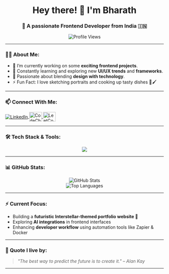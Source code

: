 <h1 align="center">Hey there! 👋 I'm Bharath</h1>
<h3 align="center">🚀 A passionate Frontend Developer from India 🇮🇳</h3>

<p align="center">
  <img src="https://komarev.com/ghpvc/?username=bharath2005k&label=👀+Profile+Views&color=0e75b6&style=flat-square" alt="Profile Views" />
</p>

---

### 👨‍💻 About Me:
- 🔭 I’m currently working on some **exciting frontend projects**.
- 🌱 Constantly learning and exploring new **UI/UX trends** and **frameworks**.
- 🧠 Passionate about blending **design with technology**.
- ⚡ Fun Fact: I love sketching portraits and cooking up tasty dishes 🍳🖌️

---

### 📫 Connect With Me:
<p align="left">
  <a href="https://linkedin.com/in/bharath kumar" target="blank">
    <img align="center" src="https://skillicons.dev/icons?i=linkedin" alt="LinkedIn" />
  </a>
  <a href="https://www.codechef.com/users/chunk_mirth_30" target="blank">
    <img align="center" src="https://cdn.jsdelivr.net/npm/simple-icons@3.1.0/icons/codechef.svg" alt="CodeChef" height="30" width="40" />
  </a>
  <a href="https://www.leetcode.com/bharath_05" target="blank">
    <img align="center" src="https://raw.githubusercontent.com/rahuldkjain/github-profile-readme-generator/master/src/images/icons/Social/leet-code.svg" alt="LeetCode" height="30" width="40" />
  </a>
</p>

---

### 🛠️ Tech Stack & Tools:
<p align="center">
  <img src="https://skillicons.dev/icons?i=html,css,js,react,python,django,java,php,nodejs,mongodb,mysql,postgres,figma,framer,androidstudio,aws,docker,kubernetes,postman,photoshop,unity,zapier" />
</p>

---

### 📊 GitHub Stats:
<p align="center">
  <img src="https://github-readme-stats.vercel.app/api?username=bharath2005k&show_icons=true&theme=tokyonight&locale=en" alt="GitHub Stats" />
  <br/>
  <img src="https://github-readme-stats.vercel.app/api/top-langs?username=bharath2005k&show_icons=true&locale=en&layout=compact&theme=tokyonight" alt="Top Languages" />
</p>

---

### ⚡ Current Focus:
- Building a **futuristic Interstellar-themed portfolio website 🌌**
- Exploring **AI integrations** in frontend interfaces
- Enhancing **developer workflow** using automation tools like Zapier & Docker

---

### 🧠 Quote I live by:
> *"The best way to predict the future is to create it." – Alan Kay*

---
